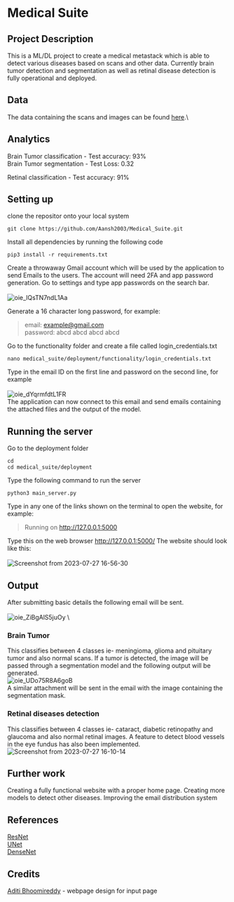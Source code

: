 # Medical Suite
 
## Project Description
This is a ML/DL project to create a medical metastack which is able to detect various diseases based on scans and other data. Currently brain tumor detection and segmentation as well as retinal disease detection is fully operational and deployed.

## Data
The data containing the scans and images can be found [here](https://learnermanipal-my.sharepoint.com/:f:/g/personal/aansh_basu_learner_manipal_edu/ErL-RyCfpwhIiNbEX3MWweEBH_PLeMADin7jDo14BA_Ibw?e=N70qDk).\

## Analytics
Brain Tumor classification - Test accuracy: 93%\
Brain Tumor segmentation - Test Loss: 0.32


Retinal classification - Test accuracy: 91%

## Setting up
clone the repositor onto your local system
```
git clone https://github.com/Aansh2003/Medical_Suite.git
```

Install all dependencies by running the following code
```
pip3 install -r requirements.txt
```
Create a throwaway Gmail account which will be used by the application to send Emails to the users.
The account will need 2FA and app password generation. Go to settings and type app passwords on the search bar.\
\
![oie_lQsTN7ndL1Aa](https://github.com/Aansh2003/Medical_Suite/assets/96300383/2e8cdea1-2ae9-4612-8e46-f32851cf5f91)

Generate a 16 character long password, for example:
> email: example@gmail.com\
> password: abcd abcd abcd abcd

Go to the functionality folder and create a file called login_credentials.txt
```
nano medical_suite/deployment/functionality/login_credentials.txt
```
Type in the email ID on the first line and password on the second line, for example\
\
![oie_dYqrmfdtL1FR](https://github.com/Aansh2003/Medical_Suite/assets/96300383/9f7ded89-6f0c-4b73-b10d-7f6b85c70265)\
The application can now connect to this email and send emails containing the attached files and the output of the model.

## Running the server
Go to the deployment folder
```
cd
cd medical_suite/deployment
```
Type the following command to run the server
```
python3 main_server.py
```
Type in any one of the links shown on the terminal to open the website, for example:
> Running on http://127.0.0.1:5000

Type this on the web browser
http://127.0.0.1:5000/
The website should look like this:\
\
![Screenshot from 2023-07-27 16-56-30](https://github.com/Aansh2003/Medical_Suite/assets/96300383/5c7ac67a-ae85-4024-98f3-4d185fc945ab)


## Output
After submitting basic details the following email will be sent.\
\
![oie_ZiBgAlS5juOy](https://github.com/Aansh2003/Medical_Suite/assets/96300383/60324775-52b6-40ad-aace-3dd7ff4e199a)
\

### Brain Tumor
This classifies between 4 classes ie- meningioma, glioma and pituitary tumor and also normal scans.
If a tumor is detected, the image will be passed through a segmentation model and the following output will be generated.\
![oie_UDo75R8A6goB](https://github.com/Aansh2003/Medical_Suite/assets/96300383/f8629ede-f5bb-4fa7-b3dd-1b429184d975)
\
A similar attachment will be sent in the email with the image containing the segmentation mask.

### Retinal diseases detection
This classifies between 4 classes ie- cataract, diabetic retinopathy and glaucoma and also normal retinal images.
A feature to detect blood vessels in the eye fundus has also been implemented.\
![Screenshot from 2023-07-27 16-10-14](https://github.com/Aansh2003/Medical_Suite/assets/96300383/cf361620-66eb-4abf-a158-484e9051a7a2)


## Further work
Creating a fully functional website with a proper home page.
Creating more models to detect other diseases.
Improving the email distribution system

## References
[ResNet](https://arxiv.org/abs/1512.03385)\
[UNet](https://arxiv.org/abs/1505.04597)\
[DenseNet](https://arxiv.org/abs/1608.06993)

## Credits
[Aditi Bhoomireddy](https://github.com/no-oneeee) - webpage design for input page
